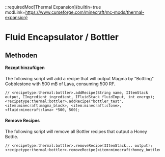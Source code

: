 ::requiredMod[Thermal Expansion]{builtIn=true modLink=https://www.curseforge.com/minecraft/mc-mods/thermal-expansion}

# Fluid Encapsulator / Bottler

## Methoden

#### Rezept hinzufügen

The following script will add a recipe that will output Magma by "Bottling" Cobblestone with 500 mB of Lava, consuming 500 RF.

```zenscript
// <recipetype:thermal:bottler>.addRecipe(String name, IItemStack output, IIngredient ingredient, IFluidStack fluidInput, int energy);
<recipetype:thermal:bottler>.addRecipe("bottler_test", <item:minecraft:magma_block>, <item:minecraft:stone>, <fluid:minecraft:lava> *500, 500);
```

#### Remove Recipes

The following script will remove all Bottler recipes that output a Honey Bottle.

```zenscript
// <recipetype:thermal:bottler>.removeRecipe(IItemStack... output);
<recipetype:thermal:bottler>.removeRecipe(<item:minecraft:honey_bottle>);
```
